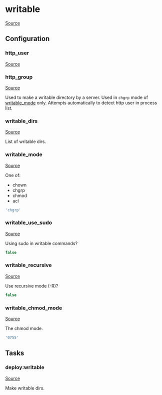 <!-- DO NOT EDIT THIS FILE! -->
<!-- Instead edit recipe/deploy/writable.php -->
<!-- Then run bin/docgen -->

# writable

[Source](/recipe/deploy/writable.php)




## Configuration
### http_user
[Source](https://github.com/deployphp/deployer/blob/master/recipe/deploy/writable.php#L9)





### http_group
[Source](https://github.com/deployphp/deployer/blob/master/recipe/deploy/writable.php#L26)

Used to make a writable directory by a server.
Used in `chgrp` mode of [writable_mode](/docs/recipe/deploy/writable.md#writable_mode) only.
Attempts automatically to detect http user in process list.



### writable_dirs
[Source](https://github.com/deployphp/deployer/blob/master/recipe/deploy/writable.php#L41)

List of writable dirs.



### writable_mode
[Source](https://github.com/deployphp/deployer/blob/master/recipe/deploy/writable.php#L48)

One of:
- chown
- chgrp
- chmod
- acl

```php title="Default value"
'chgrp'
```


### writable_use_sudo
[Source](https://github.com/deployphp/deployer/blob/master/recipe/deploy/writable.php#L51)

Using sudo in writable commands?

```php title="Default value"
false
```


### writable_recursive
[Source](https://github.com/deployphp/deployer/blob/master/recipe/deploy/writable.php#L54)

Use recursive mode (-R)?

```php title="Default value"
false
```


### writable_chmod_mode
[Source](https://github.com/deployphp/deployer/blob/master/recipe/deploy/writable.php#L57)

The chmod mode.

```php title="Default value"
'0755'
```



## Tasks

### deploy:writable
[Source](https://github.com/deployphp/deployer/blob/master/recipe/deploy/writable.php#L60)

Make writable dirs.




